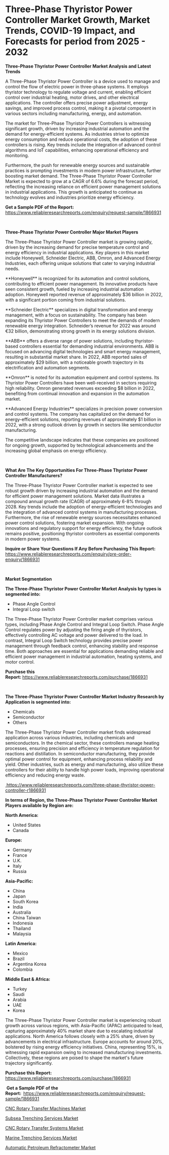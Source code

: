<p><h1>Three-Phase Thyristor Power Controller Market Growth, Market Trends, COVID-19 Impact, and Forecasts for period from 2025 - 2032</h1></p><p><strong>Three-Phase Thyristor Power Controller Market Analysis and Latest Trends</strong></p>
<p><p>A Three-Phase Thyristor Power Controller is a device used to manage and control the flow of electric power in three-phase systems. It employs thyristor technology to regulate voltage and current, enabling efficient control over industrial heating, motor drives, and other electrical applications. The controller offers precise power adjustment, energy savings, and improved process control, making it a pivotal component in various sectors including manufacturing, energy, and automation.</p><p>The market for Three-Phase Thyristor Power Controllers is witnessing significant growth, driven by increasing industrial automation and the demand for energy-efficient systems. As industries strive to optimize energy consumption and reduce operational costs, the adoption of these controllers is rising. Key trends include the integration of advanced control algorithms and IoT capabilities, enhancing operational efficiency and monitoring.</p><p>Furthermore, the push for renewable energy sources and sustainable practices is prompting investments in modern power infrastructure, further boosting market demand. The Three-Phase Thyristor Power Controller Market is expected to grow at a CAGR of 6.6% during the forecast period, reflecting the increasing reliance on efficient power management solutions in industrial applications. This growth is anticipated to continue as technology evolves and industries prioritize energy efficiency.</p></p>
<p><strong>Get a Sample PDF of the Report:&nbsp;</strong> <a href="https://www.reliableresearchreports.com/enquiry/request-sample/1866931?utm_campaign=9&utm_medium=2&utm_source=Github&utm_content=ia&utm_term=12042025&utm_id=three-phase-thyristor-power-controller">https://www.reliableresearchreports.com/enquiry/request-sample/1866931</a></p>
<p>&nbsp;</p>
<p><strong>Three-Phase Thyristor Power Controller Major Market Players</strong></p>
<p><p>The Three-Phase Thyristor Power Controller market is growing rapidly, driven by the increasing demand for precise temperature control and energy efficiency in industrial applications. Key players in this market include Honeywell, Schneider Electric, ABB, Omron, and Advanced Energy Industries, each offering unique solutions that cater to varying industrial needs.</p><p>**Honeywell** is recognized for its automation and control solutions, contributing to efficient power management. Its innovative products have seen consistent growth, fueled by increasing industrial automation adoption. Honeywell reported revenue of approximately $36 billion in 2022, with a significant portion coming from industrial solutions.</p><p>**Schneider Electric** specializes in digital transformation and energy management, with a focus on sustainability. The company has been expanding its Thyristor Power Controllers to meet the demands of modern renewable energy integration. Schneider’s revenue for 2022 was around €32 billion, demonstrating strong growth in its energy solutions division.</p><p>**ABB** offers a diverse range of power solutions, including thyristor-based controllers essential for demanding industrial environments. ABB is focused on advancing digital technologies and smart energy management, resulting in substantial market share. In 2022, ABB reported sales of approximately $29 billion, with a noticeable growth trajectory in its electrification and automation segments.</p><p>**Omron** is noted for its automation equipment and control systems. Its Thyristor Power Controllers have been well-received in sectors requiring high reliability. Omron generated revenues exceeding $8 billion in 2022, benefiting from continual innovation and expansion in the automation market.</p><p>**Advanced Energy Industries** specializes in precision power conversion and control systems. The company has capitalized on the demand for energy-efficient solutions, reporting revenues of approximately $1 billion in 2022, with a strong outlook driven by growth in sectors like semiconductor manufacturing.</p><p>The competitive landscape indicates that these companies are positioned for ongoing growth, supported by technological advancements and the increasing global emphasis on energy efficiency.</p></p>
<p>&nbsp;</p>
<p><strong>What Are The Key Opportunities For Three-Phase Thyristor Power Controller Manufacturers?</strong></p>
<p><p>The Three-Phase Thyristor Power Controller market is expected to see robust growth driven by increasing industrial automation and the demand for efficient power management solutions. Market data illustrates a compound annual growth rate (CAGR) of approximately 6-8% through 2028. Key trends include the adoption of energy-efficient technologies and the integration of advanced control systems in manufacturing processes. Furthermore, the rise of renewable energy sources necessitates enhanced power control solutions, fostering market expansion. With ongoing innovations and regulatory support for energy efficiency, the future outlook remains positive, positioning thyristor controllers as essential components in modern power systems.</p></p>
<p><strong>Inquire or Share Your Questions If Any Before Purchasing This Report:</strong> <a href="https://www.reliableresearchreports.com/enquiry/pre-order-enquiry/1866931?utm_campaign=9&utm_medium=2&utm_source=Github&utm_content=ia&utm_term=12042025&utm_id=three-phase-thyristor-power-controller">https://www.reliableresearchreports.com/enquiry/pre-order-enquiry/1866931</a></p>
<p>&nbsp;</p>
<p><strong>Market Segmentation</strong></p>
<p><strong>The Three-Phase Thyristor Power Controller Market Analysis by types is segmented into:</strong></p>
<p><ul><li>Phase Angle Control</li><li>Integral Loop switch</li></ul></p>
<p><p>The Three-Phase Thyristor Power Controller market comprises various types, including Phase Angle Control and Integral Loop Switch. Phase Angle Control regulates power by adjusting the firing angle of thyristors, effectively controlling AC voltage and power delivered to the load. In contrast, Integral Loop Switch technology provides precise power management through feedback control, enhancing stability and response time. Both approaches are essential for applications demanding reliable and efficient power management in industrial automation, heating systems, and motor control.</p></p>
<p><strong>Purchase this Report:&nbsp;</strong><a href="https://www.reliableresearchreports.com/purchase/1866931?utm_campaign=9&utm_medium=2&utm_source=Github&utm_content=ia&utm_term=12042025&utm_id=three-phase-thyristor-power-controller">https://www.reliableresearchreports.com/purchase/1866931</a></p>
<p>&nbsp;</p>
<p><strong>The Three-Phase Thyristor Power Controller Market Industry Research by Application is segmented into:</strong></p>
<p><ul><li>Chemicals</li><li>Semiconductor</li><li>Others</li></ul></p>
<p><p>The Three-Phase Thyristor Power Controller market finds widespread application across various industries, including chemicals and semiconductors. In the chemical sector, these controllers manage heating processes, ensuring precision and efficiency in temperature regulation for reactions and distillation. In semiconductor manufacturing, they provide optimal power control for equipment, enhancing process reliability and yield. Other industries, such as energy and manufacturing, also utilize these controllers for their ability to handle high power loads, improving operational efficiency and reducing energy waste.</p></p>
<p><a href="https://www.reliableresearchreports.com/three-phase-thyristor-power-controller-r1866931?utm_campaign=9&utm_medium=2&utm_source=Github&utm_content=ia&utm_term=12042025&utm_id=three-phase-thyristor-power-controller">&nbsp;https://www.reliableresearchreports.com/three-phase-thyristor-power-controller-r1866931</a></p>
<p><strong>In terms of Region, the Three-Phase Thyristor Power Controller Market Players available by Region are:</strong></p>
<p>
    <p> <strong> North America: </strong>
        <ul>
            <li>United States</li>
            <li>Canada</li>
        </ul>
        </p> 
    <p> <strong> Europe: </strong>
        <ul>
            <li>Germany</li>
            <li>France</li>
            <li>U.K.</li>
            <li>Italy</li>
            <li>Russia</li>
        </ul>
        </p> 
    <p> <strong> Asia-Pacific: </strong>
        <ul>
            <li>China</li>
            <li>Japan</li>
            <li>South Korea</li>
            <li>India</li>
            <li>Australia</li>
            <li>China Taiwan</li>
            <li>Indonesia</li>
            <li>Thailand</li>
            <li>Malaysia</li>
        </ul>
        </p> 
    <p> <strong> Latin America: </strong>
        <ul>
            <li>Mexico</li>
            <li>Brazil</li>
            <li>Argentina Korea</li>
            <li>Colombia</li>
        </ul>
        </p> 
    <p> <strong> Middle East & Africa: </strong>
        <ul>
            <li>Turkey</li>
            <li>Saudi</li>
            <li>Arabia</li>
            <li>UAE</li>
            <li>Korea</li>
        </ul>
    </p>
    </p>
<p><p>The Three-Phase Thyristor Power Controller market is experiencing robust growth across various regions, with Asia-Pacific (APAC) anticipated to lead, capturing approximately 40% market share due to escalating industrial applications. North America follows closely with a 25% share, driven by advancements in electrical infrastructure. Europe accounts for around 20%, bolstered by rising energy efficiency initiatives. China, representing 15%, is witnessing rapid expansion owing to increased manufacturing investments. Collectively, these regions are poised to shape the market's future trajectory significantly.</p></p>
<p><strong>Purchase this Report: </strong><a href="https://www.reliableresearchreports.com/purchase/1866931?utm_campaign=9&utm_medium=2&utm_source=Github&utm_content=ia&utm_term=12042025&utm_id=three-phase-thyristor-power-controller">https://www.reliableresearchreports.com/purchase/1866931</a></p>
<p>&nbsp;<strong>Get a Sample PDF of the Report:&nbsp;&nbsp;</strong><a href="https://www.reliableresearchreports.com/enquiry/request-sample/1866931?utm_campaign=9&utm_medium=2&utm_source=Github&utm_content=ia&utm_term=12042025&utm_id=three-phase-thyristor-power-controller">https://www.reliableresearchreports.com/enquiry/request-sample/1866931</a></p>
<p><strong></strong></p>
<p><p><a href="https://github.com/shpirttangim48/Market-Research-Report-List-1/blob/main/cnc-rotary-transfer-machines-market.md?utm_campaign=9&utm_medium=2&utm_source=Github&utm_content=ia&utm_term=12042025&utm_id=three-phase-thyristor-power-controller">CNC Rotary Transfer Machines Market</a></p><p><a href="https://github.com/snelldimkeod/Market-Research-Report-List-1/blob/main/subsea-trenching-services-market.md?utm_campaign=9&utm_medium=2&utm_source=Github&utm_content=ia&utm_term=12042025&utm_id=three-phase-thyristor-power-controller">Subsea Trenching Services Market</a></p><p><a href="https://github.com/gakpasulgun/Market-Research-Report-List-1/blob/main/cnc-rotary-transfer-systems-market.md?utm_campaign=9&utm_medium=2&utm_source=Github&utm_content=ia&utm_term=12042025&utm_id=three-phase-thyristor-power-controller">CNC Rotary Transfer Systems Market</a></p><p><a href="https://github.com/kitkaeberz5z/Market-Research-Report-List-1/blob/main/marine-trenching-services-market.md?utm_campaign=9&utm_medium=2&utm_source=Github&utm_content=ia&utm_term=12042025&utm_id=three-phase-thyristor-power-controller">Marine Trenching Services Market</a></p><p><a href="https://github.com/lugnabirue/Market-Research-Report-List-1/blob/main/automatic-petroleum-refractometer-market.md?utm_campaign=9&utm_medium=2&utm_source=Github&utm_content=ia&utm_term=12042025&utm_id=three-phase-thyristor-power-controller">Automatic Petroleum Refractometer Market</a></p></p>